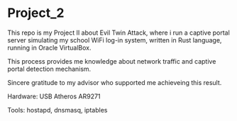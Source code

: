 # Project_2
This repo is my Project II about Evil Twin Attack, where i run a captive portal server simulating my school WiFi log-in system, written in Rust language, running in Oracle VirtualBox.

This process provides me knowledge about network traffic and captive portal detection mechanism.

Sincere gratitude to my advisor who supported me achieveing this result.

Hardware: USB Atheros AR9271

Tools: hostapd, dnsmasq, iptables
